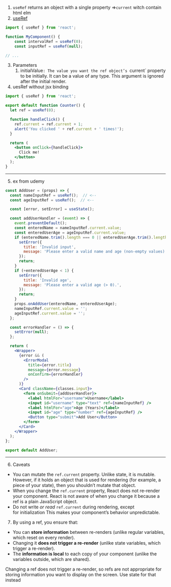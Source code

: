 1. `useRef` returns an object with a single property =>`current` witch contain html elm
2. [useRef](https://react.dev/reference/react/useRef)
```jsx
import { useRef } from 'react';  

function MyComponent() {  
	const intervalRef = useRef(0);  
	const inputRef = useRef(null);  

// ...
```

3. Parameters
	1. initialValue`: The value you want the ref object’s `current` property to be initially. It can be a value of any type. This argument is ignored after the initial render.
4. uesRef without jsx binding
```jsx
import { useRef } from 'react';

export default function Counter() {
  let ref = useRef(0);

  function handleClick() {
    ref.current = ref.current + 1;
    alert('You clicked ' + ref.current + ' times!');
  }

  return (
    <button onClick={handleClick}>
      Click me!
    </button>
  );
}
```
---
5. ex from udemy
```jsx
const AddUser = (props) => {
  const nameInputRef = useRef();  // <--
  const ageInputRef = useRef();  // <--

  const [error, setError] = useState();

  const addUserHandler = (event) => {
    event.preventDefault();
    const enteredName = nameInputRef.current.value;
    const enteredUserAge = ageInputRef.current.value;
    if (enteredName.trim().length === 0 || enteredUserAge.trim().length === 0) {
      setError({
        title: 'Invalid input',
        message: 'Please enter a valid name and age (non-empty values).',
      });
      return;
    }
    if (+enteredUserAge < 1) {
      setError({
        title: 'Invalid age',
        message: 'Please enter a valid age (> 0).',
      });
      return;
    }
    props.onAddUser(enteredName, enteredUserAge);
    nameInputRef.current.value = '';
    ageInputRef.current.value = '';
  };

  const errorHandler = () => {
    setError(null);
  };

  return (
    <Wrapper>
      {error && (
        <ErrorModal
          title={error.title}
          message={error.message}
          onConfirm={errorHandler}
        />
      )}
      <Card className={classes.input}>
        <form onSubmit={addUserHandler}>
          <label htmlFor="username">Username</label>
          <input id="username" type="text" ref={nameInputRef} />
          <label htmlFor="age">Age (Years)</label>
          <input id="age" type="number" ref={ageInputRef} />   
          <Button type="submit">Add User</Button>
        </form>
      </Card>
    </Wrapper>
  );
};

export default AddUser;
```
---
6. Caveats
- You can mutate the `ref.current` property. Unlike state, it is mutable. However, if it holds an object that is used for rendering (for example, a piece of your state), then you shouldn’t mutate that object.
- When you change the `ref.current` property, React does not re-render your component. React is not aware of when you change it because a ref is a plain JavaScript object.
- Do not write _or read_ `ref.current` during rendering, except for initialization This makes your component’s behavior unpredictable.

7. By using a ref, you ensure that:
- You can **store information** between re-renders (unlike regular variables, which reset on every render).
- Changing it **does not trigger a re-render** (unlike state variables, which trigger a re-render).
- The **information is local** to each copy of your component (unlike the variables outside, which are shared).

Changing a ref does not trigger a re-render, so refs are not appropriate for storing information you want to display on the screen. Use state for that instead
